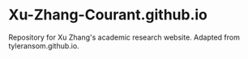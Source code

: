 # Xu-Zhang-Courant.github.io
Repository for Xu Zhang's academic research website. Adapted from tyleransom.github.io. 
